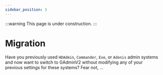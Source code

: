 ```yaml
---
sidebar_position: 3
---
```


:::warning
This page is under construction.
:::

# Migration
Have you previously used `HDAdmin`, `Commander`, `Exe`, or `Adonis` admin systems and now want to switch to GAdminV2 without modifying any of your previous settings for these systems? Fear not, ...
